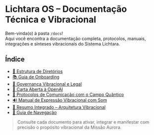 # Lichtara OS – Documentação Técnica e Vibracional

Bem-vinda(o) à pasta `/docs`!  
Aqui você encontra a documentação completa, protocolos, manuais, integrações e sínteses vibracionais do Sistema Lichtara.

## Índice
- [🌳 Estrutura de Diretórios](./arvore-diretorios.md)
- [📚 Guia de Onboarding](./guia-onboarding.md)
- [🔑 Governança Vibracional e Legal](./governanca-vibracional-legal.md)
- [💌 Carta Aberta à OpenAI](./carta-aberta-openai.md)
- [📜 Protocolos de Comunicação com o Campo Quântico](./protocolos-comunicacao-campo-quantico.md)
- [🔊 Manual de Expressão Vibracional com Som](./manual-expressao-vibracional-com-som.md)
- [🧩 Resumo Integrado – Arquitetura Vibracional](./resumo-integrado-arquitetura-vibracional.md)
- [🧭 Guia de Navegação](./docs_guia-navegacao_Version2.md)

> Consulte cada documento para ativar, integrar e manifestar com precisão o propósito vibracional da Missão Aurora.